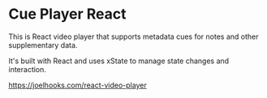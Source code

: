 # Cue Player React

This is React video player that supports metadata cues for notes and other supplementary data.

It's built with React and uses xState to manage state changes and interaction.

https://joelhooks.com/react-video-player
